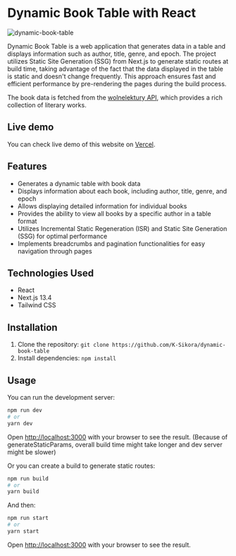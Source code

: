 # Dynamic Book Table with React

![dynamic-book-table](https://github.com/K-Sikora/dynamic-book-table/assets/105585380/7ae7424a-5e71-4d3c-be31-e413acf314c4)


Dynamic Book Table is a web application that generates data in a table and displays information such as author, title, genre, and epoch. The project utilizes Static Site Generation (SSG) from Next.js to generate static routes at build time, taking advantage of the fact that the data displayed in the table is static and doesn't change frequently. This approach ensures fast and efficient performance by pre-rendering the pages during the build process.

The book data is fetched from the [wolnelektury API](https://wolnelektury.pl/api/), which provides a rich collection of literary works.

## Live demo

You can check live demo of this website on [Vercel](https://dynamic-book-table.vercel.app/).

## Features

- Generates a dynamic table with book data
- Displays information about each book, including author, title, genre, and epoch
- Allows displaying detailed information for individual books
- Provides the ability to view all books by a specific author in a table format
- Utilizes Incremental Static Regeneration (ISR) and Static Site Generation (SSG) for optimal performance
- Implements breadcrumbs and pagination functionalities for easy navigation through pages

## Technologies Used

- React
- Next.js 13.4
- Tailwind CSS

## Installation

1. Clone the repository: `git clone https://github.com/K-Sikora/dynamic-book-table`
2. Install dependencies: `npm install`

## Usage

You can run the development server:

```bash
npm run dev
# or
yarn dev
```

Open [http://localhost:3000](http://localhost:3000) with your browser to see the result. (Because of generateStaticParams, overall build time might take longer and dev server might be slower)

Or you can create a build to generate static routes:

```bash
npm run build
# or
yarn build
```

And then:

```bash
npm run start
# or
yarn start
```

Open [http://localhost:3000](http://localhost:3000) with your browser to see the result.
